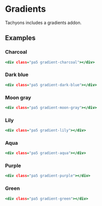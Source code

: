 # Gradients

Tachyons includes a gradients addon.

## Examples

### Charcoal

```.html
<div class="pa5 gradient-charcoal"></div>
```

### Dark blue

```.html
<div class="pa5 gradient-dark-blue"></div>
```

### Moon gray

```.html
<div class="pa5 gradient-moon-gray"></div>
```

### Lily

```.html
<div class="pa5 gradient-lily"></div>
```

### Aqua

```.html
<div class="pa5 gradient-aqua"></div>
```

### Purple

```.html
<div class="pa5 gradient-purple"></div>
```

### Green

```.html
<div class="pa5 gradient-green"></div>
```
